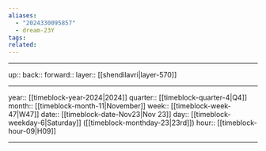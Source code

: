```yaml
---
aliases:
  - "2024330095857"
  - dream-23Y
tags: 
related:
---
```




***

up:: 
back:: 
forward:: 
layer:: [[shendilavri|layer-570]]

***

year:: [[timeblock-year-2024|2024]]
quarter:: [[timeblock-quarter-4|Q4]]
month:: [[timeblock-month-11|November]]
week:: [[timeblock-week-47|W47]]
date:: [[timeblock-date-Nov23|Nov 23]]
day:: [[timeblock-weekday-6|Saturday]] ([[timeblock-monthday-23|23rd]])
hour:: [[timeblock-hour-09|H09]]

***
